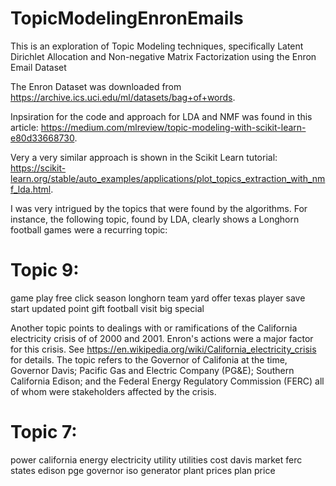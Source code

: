 # TopicModelingEnronEmails
This is an exploration of Topic Modeling techniques, specifically Latent Dirichlet Allocation and Non-negative Matrix Factorization using the Enron Email Dataset

The Enron Dataset was downloaded from https://archive.ics.uci.edu/ml/datasets/bag+of+words.

Inpsiration for the code and approach for LDA and NMF was found in this article: https://medium.com/mlreview/topic-modeling-with-scikit-learn-e80d33668730.

Very a very similar approach is shown in the Scikit Learn tutorial: https://scikit-learn.org/stable/auto_examples/applications/plot_topics_extraction_with_nmf_lda.html.

I was very intrigued by the topics that were found by the algorithms. For instance, the following topic, found by LDA, clearly shows a Longhorn football games were a recurring topic:

# Topic 9: 
game play free click season longhorn team yard offer texas player save start updated point gift football visit big special

Another topic points to dealings with or ramifications of the California electricity crisis of of 2000 and 2001. Enron's actions were a major factor for this crisis. See https://en.wikipedia.org/wiki/California_electricity_crisis for details. The topic refers to the Governor of Califonia at the time, Governor Davis; Pacific Gas and Electric Company (PG&E); Southern California Edison; and the Federal Energy Regulatory Commission (FERC) all of whom were stakeholders affected by the crisis.

# Topic 7: 
power california energy electricity utility utilities cost davis market ferc states edison pge governor iso generator plant prices plan price
